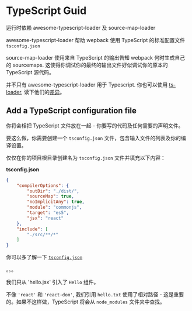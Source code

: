 # TypeScript Guid

运行时依赖 awesome-typescript-loader 及 source-map-loader

awesome-typescript-loader 帮助 wepback 使用 TypeScript 的标准配置文件 `tsconfig.json`

source-map-loader 使用来自 TypeScript 的输出告知 webpack 何时生成自己的 sourcemaps. 这使得你调试你的最终的输出文件好似调试你的原本的 TypeScript 源代码。

并不只有 awesome-typescript-loader 用于 Typescript. 你也可以使用 [ts-loader](https://github.com/s-panferov/awesome-typescript-loader#differences-between-ts-loader), 读下他们的[差异](https://github.com/s-panferov/awesome-typescript-loader#differences-between-ts-loader)。

## Add a TypeScript configuration file

你将会相把 TypeScript 文件放在一起 - 你要写的代码及任何需要的声明文件。

要这么做，你需要创建一个 `tsconfig.json` 文件，包含输入文件的列表及你的编译设置。

仅仅在你的项目根目录创建名为 `tsconfig.json` 文件并填充以下内容：

__tsconfig.json__

```json
{
    "compilerOptions": {
        "outDir": "./dist/",
        "sourceMap": true,
        "noImplicitAny": true,
        "module": "commonjs",
        "target": "es5",
        "jsx": "react"
    },
    "include": [
        "./src/**/*"
    ]
}
```

你可以多了解一下 [`tsconfig.json`](/tsconfig.json/)

。。。

我们只从 'hello.jsx' 引入了 `Hello` 组件。

不像 `'react'` 和 `'react-dom'`, 我们引用 `hello.txt` 使用了相对路径 - 这是重要的。如果不这样做，TypeScript 将会从 `node_modules` 文件夹中查找。
